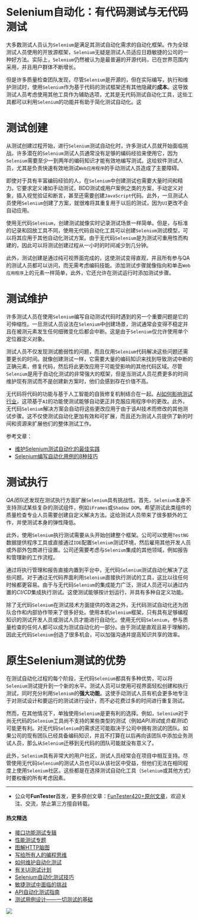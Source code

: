# Selenium自动化：有代码测试与无代码测试



大多数测试人员认为`Selenium`是满足其测试自动化需求的自动化框架。作为全球测试人员使用的开放源框架，`Selenium`无疑是测试人员适应日趋敏捷的公司的一种好方法。实际上，`Selenium`仍然被认为是最普遍的开源代码，已在世界范围内采用，并且用户群体不断增长。

但是许多质量检查团队发现，尽管`Selenium`是开源的，但在实际编写，执行和维护测试时，使用`Selenium`作为基于代码的测试框架还有其他隐藏的**成本**。这导致测试人员考虑使用其他工具作为辅助选项，尤其是无代码测试自动化工具，这些工具都可以利用`Selenium`的功能并有助于简化测试自动化。这

# 测试创建

从测试创建过程开始，进行`Selenium`测试自动化时，许多测试人员就开始面临挑战。许多潜在的`Selenium`测试人员通常没有足够的编码经验来使用它，因为`Selenium`需要至少一到两年的编码知识才能有效地编写测试。这给软件测试人员，尤其是负责快速有效地测试`Web应用程序`的手动测试人员造成了主要障碍。

即使对于具有丰富编码经验的人，在`Selenium`中创建测试也需要大量时间和精力。它要求定义诸如手动测试，BDD测试或用户案例之类的方案，手动定义对象，插入视觉验证和断言，甚至还需要创建`JavaScript`代码。此外，一旦测试人员使用`Selenium`创建了方案，就很难将其重复用于以后的测试，因为`UI`更改不会自动应用。

使用无代码`Selenium`，创建测试就像实时记录测试场景一样简单。但是，与标准的记录和回放工具不同，使用无代码自动化工具可以创建`Selenium`测试模型，可以将其应用于其他自动化测试方案。由于无代码`Selenium`是为测试可重用性而构建的，因此可以将测试创建过程从一小时的时间减少到几分钟。

此外，测试创建是通过纯可视界面完成的，这使测试变得直观，并且所有参与QA的测试人员都可以访问，而无需考虑编码技能。添加测试步骤就像指向和单击`Web应用程序`上的元素一样简单，此外，它还允许在测试运行时添加测试步骤。

# 测试维护

许多测试人员在使用`Selenium`编写自动测试代码时遇到的另一个重要问题是它的可伸缩性。一旦测试人员设法在`Selenium`中创建场景，测试通常会变得不稳定并且在被测元素发生任何细微变化后都会中断。这是由于`Selenium`仅允许使用单个定位器定义对象。

测试人员不仅发现测试脆弱性的问题，而且仅用`Selenium`代码解决这些问题还需要更长的时间。就像创建测试一样，它需要大量的编码知识来找到导致测试中断的正确元素，修复代码，然后将此更改应用于可能受影响的其他代码区域。尽管`Selenium`是用于自动化测试的非常强大的框架，但是当测试人员花费更多的时间维护现有测试而不是创建新方案时，他们会感到存在价值不高。

无代码将代码的功能与基于人工智能的自我修复机制结合在一起。[AI如何影响测试行业](https://mp.weixin.qq.com/s/d6c7u1-lAmsiIQz3UvcGKg)，这项基于`AI`的功能使测试能够自动更正并克服应用程序中的更改。此外，无代码`Selenium`解决方案会自动将这些更改应用于由于该AI技术而修改的其他测试步骤。这不仅使测试自动化更加有效和可扩展，而且还为测试人员提供了新的时间和资源来扩展他们的整体测试工作。

参考文章：

- [维护Selenium测试自动化的最佳实践](https://mp.weixin.qq.com/s/EMD1aWuzOSfT7j3KeXhJcA)
- [Selenium编写自动化用例的8种技巧](https://mp.weixin.qq.com/s/8wRHc_krXNfWclNeOJDNPg)

# 测试执行

*QA团队*还发现在测试执行方面扩展`Selenium`具有挑战性。首先，`Selenium`本身不支持测试某些复杂的测试组件，例如`iFrames`或`Shadow DOM`。希望测试此类组件的质量检查专业人员需要创建自定义解决方法。这给测试人员带来了很多额外的工作，并使测试本身的弹性降低。

此外，使用`Selenium`执行测试需要从头开始创建整个框架。公司可以使用`TestNG`数据提供程序工具或直接通过`IDE`配置`Selenium`测试环境，然后雇用其他开发人员或外部外包商进行设置。公司还需要考虑与`Selenium`集成的其他领域，例如报告和管理新的工作流程。

通过将执行管理和报告直接内置到平台中，无代码`Selenium`测试自动化解决了这些问题。对于通过无代码界面利用`Selenium`直接执行测试的工具，这比以往任何时候都更容易。由于与无代码`Selenium`的集成能力广泛，测试人员还可以通过内置的*CI/CD*集成执行测试。这使测试能够按计划运行，并具有多种自定义功能。

除了无代码`Selenium`在测试技术方面提供的改进之外，无代码测试自动化还为团队合作和内部协作带来了很多好处。使用本机`Selenium`框架，只有具有足够编程知识的测试开发人员或测试人员才能进行自动化。使用无代码`Selenium`，参与质量检查的任何人都可以成为测试自动化的一部分。由于测试是直观且易于理解的，因此无代码`Selenium`创造了很多机会，可以加强沟通并提高知识共享的效率。

# 原生Selenium测试的优势

在测试自动化过程的每个阶段，无代码`Selenium`都具有多种优势，可以将`Selenium`测试提升到一个新的水平。测试人员可以使用可视界面轻松创建和执行测试，同时充分利用`Selenium`的**强大功能**。这使手动测试人员有机会更多地专注于对测试设计和要运行的测试进行设计，而不必花费过多的时间进行重复测试。

然而，在其他情况下，单独使用`Selenium`是更有利的选择。例如，`Selenium`对于尚无代码的`Selenium`工具尚不支持的某些类型的测试（例如*API测试*或*负载测试*）可能更有利。对无代码`Selenium`的需求还可能取决于公司中拥有测试的团队。如果公司的现有团队已经具备编码知识，并且不打算在以后再向该团队中添加业务测试人员，那么从`Selenium`迁移到无代码的团队可能就没有意义了。

此外，`Selenium`具有非常大的用户社区，测试人员经常会在项目中相互支持。尽管使用无代码`Selenium`的测试人员也可以从该社区中受益，但他们无法在相同程度上使用`Selenium`社区。这些都是在选择测试自动化工具（`Selenium`或其他方式）时要权衡的所有考虑因素。 

--- 
* 公众号**FunTester**首发，更多原创文章：[FunTester420+原创文章](https://mp.weixin.qq.com/s/s7ZmCNBYy3j-71JFbtgneg)，欢迎关注、交流，禁止第三方擅自转载。

#### 热文精选

- [接口功能测试专辑](https://mp.weixin.qq.com/mp/appmsgalbum?action=getalbum&album_id=1321895538945638401&__biz=MzU4MTE2NDEyMQ==#wechat_redirect)
- [性能测试专题](https://mp.weixin.qq.com/mp/appmsgalbum?action=getalbum&album_id=1319027448301961218&__biz=MzU4MTE2NDEyMQ==#wechat_redirect)
- [图解HTTP脑图](https://mp.weixin.qq.com/s/100Vm8FVEuXs0x6rDGTipw)
- [写给所有人的编程思维](https://mp.weixin.qq.com/s/Oj33UCnYfbUgzsBzEm2GPQ)
- [如何维护自动化测试](https://mp.weixin.qq.com/s/4eh4AN_MiatMSkoCMtY3UA)
- [有关UI测试计划](https://mp.weixin.qq.com/s/D0fMXwJF754a7Mr5ARY5tQ)
- [Selenium自动化测试技巧](https://mp.weixin.qq.com/s/EzrpFaBSVITO2Y2UvYvw0w)
- [敏捷测试中面临的挑战](https://mp.weixin.qq.com/s/vmsW56r1J7jWXHSZdcwbPg)
- [API自动化测试指南](https://mp.weixin.qq.com/s/uy_Vn_ZVUEu3YAI1gW2T_A)
- [测试用例设计——一切测试的基础](https://mp.weixin.qq.com/s/0_ubnlhp2jk-jxHxJ95E9g)

![](https://mmbiz.qpic.cn/mmbiz_png/13eN86FKXzCcsLRmf6VicSKFPfvMT8p7eg7iaBGgPxmbNxHsBcOic2rcw1TCvS1PTGC6WkRFXA7yoqr2bVlrEQqlA/640?wx_fmt=png&tp=webp&wxfrom=5&wx_lazy=1&wx_co=1)